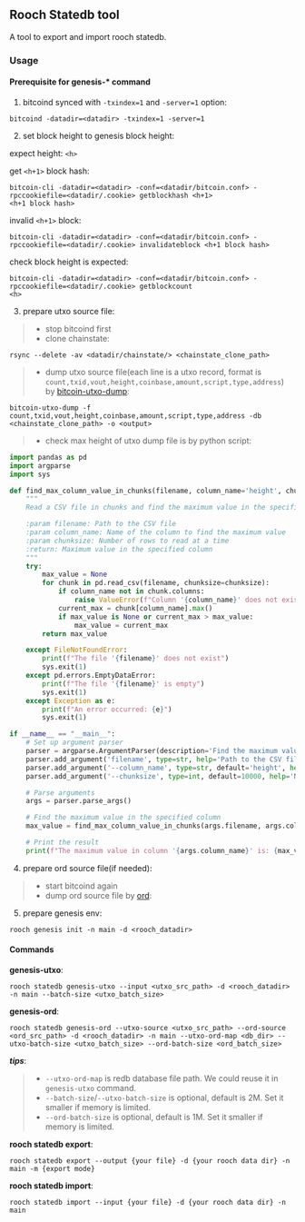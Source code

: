 ## Rooch Statedb tool

A tool to export and import rooch statedb.

### Usage

#### Prerequisite for genesis-* command

1. bitcoind synced with `-txindex=1` and `-server=1` option:

```shell
bitcoind -datadir=<datadir> -txindex=1 -server=1
```

2. set block height to genesis block height:

expect height: `<h>`

get `<h+1>` block hash:

```shell
bitcoin-cli -datadir=<datadir> -conf=<datadir/bitcoin.conf> -rpccookiefile=<datadir/.cookie> getblockhash <h+1>
<h+1 block hash>
```

invalid `<h+1>` block:

```shell
bitcoin-cli -datadir=<datadir> -conf=<datadir/bitcoin.conf> -rpccookiefile=<datadir/.cookie> invalidateblock <h+1 block hash>
```

check block height is expected:

```shell
bitcoin-cli -datadir=<datadir> -conf=<datadir/bitcoin.conf> -rpccookiefile=<datadir/.cookie> getblockcount
<h>
```

3. prepare utxo source file:

> - stop bitcoind first
> - clone chainstate:

```shell
rsync --delete -av <datadir/chainstate/> <chainstate_clone_path>
```

> - dump utxo source file(each line is a utxo record, format
    is `count,txid,vout,height,coinbase,amount,script,type,address`) by
    [bitcoin-utxo-dump](https://github.com/in3rsha/bitcoin-utxo-dump):

```shell
bitcoin-utxo-dump -f count,txid,vout,height,coinbase,amount,script,type,address -db <chainstate_clone_path> -o <output>
```

> - check max height of utxo dump file is <h> by python script:

```python
import pandas as pd
import argparse
import sys

def find_max_column_value_in_chunks(filename, column_name='height', chunksize=10000):
    """
    Read a CSV file in chunks and find the maximum value in the specified column

    :param filename: Path to the CSV file
    :param column_name: Name of the column to find the maximum value
    :param chunksize: Number of rows to read at a time
    :return: Maximum value in the specified column
    """
    try:
        max_value = None
        for chunk in pd.read_csv(filename, chunksize=chunksize):
            if column_name not in chunk.columns:
                raise ValueError(f"Column '{column_name}' does not exist in the file '{filename}'")
            current_max = chunk[column_name].max()
            if max_value is None or current_max > max_value:
                max_value = current_max
        return max_value

    except FileNotFoundError:
        print(f"The file '{filename}' does not exist")
        sys.exit(1)
    except pd.errors.EmptyDataError:
        print(f"The file '{filename}' is empty")
        sys.exit(1)
    except Exception as e:
        print(f"An error occurred: {e}")
        sys.exit(1)

if __name__ == "__main__":
    # Set up argument parser
    parser = argparse.ArgumentParser(description='Find the maximum value in a specified column of a CSV file')
    parser.add_argument('filename', type=str, help='Path to the CSV file')
    parser.add_argument('--column_name', type=str, default='height', help='Name of the column to find the maximum value (default is height)')
    parser.add_argument('--chunksize', type=int, default=10000, help='Number of rows to read at a time (default is 10000)')

    # Parse arguments
    args = parser.parse_args()

    # Find the maximum value in the specified column
    max_value = find_max_column_value_in_chunks(args.filename, args.column_name, args.chunksize)

    # Print the result
    print(f"The maximum value in column '{args.column_name}' is: {max_value}")
```

4. prepare ord source file(if needed):

> - start bitcoind again
> - dump ord source file by
    [ord](https://github.com/popcnt1/ord):

5. prepare genesis env:

```shell
rooch genesis init -n main -d <rooch_datadir>
```

#### Commands

**genesis-utxo**:

```shell
rooch statedb genesis-utxo --input <utxo_src_path> -d <rooch_datadir> -n main --batch-size <utxo_batch_size>
```

**genesis-ord**:

```shell
rooch statedb genesis-ord --utxo-source <utxo_src_path> --ord-source <ord_src_path> -d <rooch_datadir> -n main --utxo-ord-map <db_dir> --utxo-batch-size <utxo_batch_size> --ord-batch-size <ord_batch_size>
```

***tips***:

> - `--utxo-ord-map` is redb database file path. We could reuse it in `genesis-utxo` command.
> - `--batch-size`/`--utxo-batch-size` is optional, default is 2M. Set it smaller if memory is limited.
> - `--ord-batch-size` is optional, default is 1M. Set it smaller if memory is limited.

**rooch statedb export**:

```shell
rooch statedb export --output {your file} -d {your rooch data dir} -n main -m {export mode}
```

**rooch statedb import**:

```shell
rooch statedb import --input {your file} -d {your rooch data dir} -n main
```
